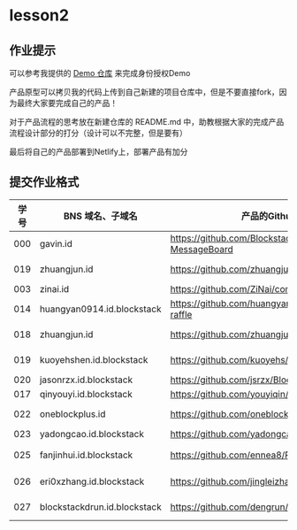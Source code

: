 # lesson2

## 作业提示

可以参考我提供的 [Demo 仓库](https://github.com/BlockstackYikuaiCourse/Blockstack-MessageBoard) 来完成身份授权Demo

产品原型可以拷贝我的代码上传到自己新建的项目仓库中，但是不要直接fork，因为最终大家要完成自己的产品！

对于产品流程的思考放在新建仓库的 README.md 中，助教根据大家的完成产品流程设计部分的打分（设计可以不完整，但是要有）

最后将自己的产品部署到Netlify上，部署产品有加分

## 提交作业格式

| 学号 |BNS 域名、子域名 | 产品的Github 仓库地址 | 部署Netlify的地址 |
|---|---|---|---|
| 000 | gavin.id | https://github.com/BlockstackYikuaiCourse/Blockstack-MessageBoard | https://bsmessboard.netlify.com/ |
| 019 | zhuangjun.id | https://github.com/zhuangjun/blockstack-instagram | https://blockstack-instagram.netlify.com/ |
| 003 | zinai.id | https://github.com/ZiNai/comments-d | https://comments-d.netlify.com/ |
| 014 | huangyan0914.id.blockstack | https://github.com/huangyan0914/blockstack-my-raffle | https://raffledemo.netlify.com/ |
| 018 | zhuangjun.id | https://github.com/zhuangjun/blockstack-instagram | https://blockstack-instagram.netlify.com/ |
| 019 | kuoyehshen.id.blockstack | https://github.com/kuoyehs/Blockstack-Youtube | https://blockstack-youtube.netlify.com/ |
| 020 | jasonrzx.id.blockstack | https://github.com/jsrzx/BlockstackPan | https://pan-blockstack.netlify.com/ |
| 017 | qinyouyi.id.blockstack | https://github.com/youyiqin/i-mages  | https://i-mages.netlify.com/ |
| 022 | oneblockplus.id |https://github.com/oneblocktest/mychart.git | https://brave-goldstine-234507.netlify.com/ |
| 023 | yadongcao.id.blockstack | https://github.com/yadongcao/interbank_exchange | https://interbankexchange.netlify.com/ |
| 025 | fanjinhui.id.blockstack | https://github.com/ennea8/PIMStack.git |https://hardcore-jennings-624e42.netlify.com/｜
| 026 | eri0xzhang.id.blockstack |https://github.com/jingleizhang/Blockstack-AuthDemo  | https://blackstack-auth-demo.netlify.com/ |
| 027 | blockstackdrun.id.blockstack | https://github.com/dengrun/DPassword | https://keen-lichterman-b05a08.netlify.com/ |

